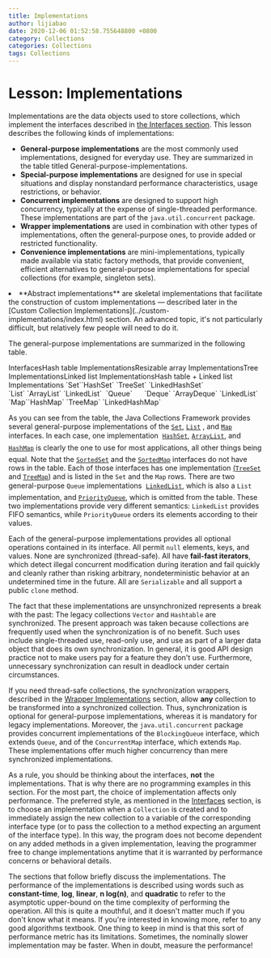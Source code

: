 ```yaml
---
title: Implementations
author: lijiabao
date: 2020-12-06 01:52:58.755648800 +0800
category: Collections
categories: Collections
tags: Collections
---
```


# Lesson: Implementations

Implementations are the data objects used to store collections, which implement the interfaces described in 
[the Interfaces section](../interfaces/index.html). This lesson describes the following kinds of implementations:

- **General-purpose implementations** are the most commonly used implementations, designed for everyday use. They are summarized in the table titled General-purpose-implementations.
- **Special-purpose implementations** are designed for use in special situations and display nonstandard performance characteristics, usage restrictions, or behavior.
- **Concurrent implementations** are designed to support high concurrency, typically at the expense of single-threaded performance. These implementations are part of the `java.util.concurrent` package.
- **Wrapper implementations** are used in combination with other types of implementations, often the general-purpose ones, to provide added or restricted functionality.
- **Convenience implementations** are mini-implementations, typically made available via static factory methods, that provide convenient, efficient alternatives to general-purpose implementations for special collections (for example, singleton sets).
<li>**Abstract implementations** are skeletal implementations that facilitate the construction of custom implementations &#151; described later in the 
[Custom Collection Implementations](../custom-implementations/index.html) section. An advanced topic, it's not particularly difficult, but relatively few people will need to do it.</li>

The general-purpose implementations are summarized in the 
following table.
<th id="h1" width="15%">Interfaces</th><th id="h2">Hash table Implementations</th><th id="h3">Resizable array Implementations</th><th id="h4">Tree Implementations</th><th id="h5">Linked list Implementations</th><th id="h6">Hash table + Linked list Implementations</th>
<td headers="h1">`Set`</td><td headers="h2">`HashSet`</td><td headers="h3">&#160;</td><td headers="h4">`TreeSet`</td><td headers="h5">&#160;</td><td headers="h6">`LinkedHashSet`</td>
<td headers="h1">`List`</td><td headers="h2">&#160;</td><td headers="h3">`ArrayList`</td><td headers="h4">&#160;</td><td headers="h5">`LinkedList`</td><td headers="h6">&#160;</td>
<td headers="h1">`Queue`</td><td headers="h2">&#160;</td><td headers="h3">&#160;</td><td headers="h4">&#160;</td><td headers="h5">&#160;</td><td headers="h6">&#160;</td>
<td headers="h1">`Deque`</td><td headers="h2">&#160;</td><td headers="h3">`ArrayDeque`</td><td headers="h4">&#160;</td><td headers="h5">`LinkedList`</td><td headers="h6">&#160;</td>
<td headers="h1">`Map`</td><td headers="h2">`HashMap`</td><td headers="h3">&#160;</td><td headers="h4">`TreeMap`</td><td headers="h5">&#160;</td><td headers="h6">`LinkedHashMap`</td>

As you can see from the table, the Java Collections Framework provides several general-purpose implementations of the 
[`Set`](https://docs.oracle.com/javase/8/docs/api/java/util/Set.html), 
[`List`](https://docs.oracle.com/javase/8/docs/api/java/util/List.html) , and 
[`Map`](https://docs.oracle.com/javase/8/docs/api/java/util/Map.html) interfaces. In each case, one implementation &#151; 
[`HashSet`](https://docs.oracle.com/javase/8/docs/api/java/util/HashSet.html), 
[`ArrayList`](https://docs.oracle.com/javase/8/docs/api/java/util/ArrayList.html), and 
[`HashMap`](https://docs.oracle.com/javase/8/docs/api/java/util/HashMap.html) &#151; is clearly the one to use for most applications, all other things being equal. Note that the 
[`SortedSet`](https://docs.oracle.com/javase/8/docs/api/java/util/SortedSet.html) and the 
[`SortedMap`](https://docs.oracle.com/javase/8/docs/api/java/util/SortedMap.html) interfaces do not have rows in the table. Each of those interfaces has one implementation
[(`TreeSet`](https://docs.oracle.com/javase/8/docs/api/java/util/TreeSet.html) and 
[`TreeMap`](https://docs.oracle.com/javase/8/docs/api/java/util/TreeMap.html)) and is listed in the `Set` and the `Map` rows. There are two general-purpose `Queue` implementations &#151; 
[`LinkedList`](https://docs.oracle.com/javase/8/docs/api/java/util/LinkedList.html), which is also a `List` implementation, and 
[`PriorityQueue`](https://docs.oracle.com/javase/8/docs/api/java/util/PriorityQueue.html), which is omitted from the table. These two implementations provide very different semantics: `LinkedList` provides FIFO semantics, while `PriorityQueue` orders its elements according to their values.

Each of the general-purpose implementations provides all optional operations contained in its interface. All permit `null` elements, keys, and values. None are synchronized (thread-safe). All have **fail-fast iterators**, which detect illegal concurrent modification during iteration and fail quickly and cleanly rather than risking arbitrary, nondeterministic behavior at an undetermined time in the future. All are `Serializable` and all support a public `clone` method.

The fact that these implementations are unsynchronized represents a break with the past: The legacy collections `Vector` and `Hashtable` are synchronized. The present approach was taken because collections are frequently used when the synchronization is of no benefit. Such uses include single-threaded use, read-only use, and use as part of a larger data object that does its own synchronization. In general, it is good API design practice not to make users pay for a feature they don't use. Furthermore, unnecessary synchronization can result in deadlock under certain circumstances.

If you need thread-safe collections, the synchronization wrappers, described in the 
[Wrapper Implementations](wrapper.html) section, allow **any** collection to be transformed into a synchronized collection. Thus, synchronization is optional for general-purpose implementations, whereas it is mandatory for legacy implementations. Moreover, the `java.util.concurrent` package provides concurrent implementations of the `BlockingQueue` interface, which extends `Queue`, and of the `ConcurrentMap` interface, which extends `Map`. These implementations offer much higher concurrency than mere synchronized implementations.

As a rule, you should be thinking about the interfaces, **not** the implementations. That is why there are no programming examples in this section. For the most part, the choice of implementation affects only performance. The preferred style, as mentioned in the 
[Interfaces](../interfaces/index.html) section, is to choose an implementation when a `Collection` is created and to immediately assign the new collection to a variable of the corresponding interface type (or to pass the collection to a method expecting an argument of the interface type). In this way, the program does not become dependent on any added methods in a given implementation, leaving the programmer free to change implementations anytime that it is warranted by performance concerns or behavioral details.

The sections that follow briefly discuss the implementations. The performance of the implementations is described using words such as **constant-time**, **log**, **linear**, **n log(n)**, and **quadratic** to refer to the asymptotic upper-bound on the time complexity of performing the operation. All this is quite a mouthful, and it doesn't matter much if you don't know what it means. If you're interested in knowing more, refer to any good algorithms textbook. One thing to keep in mind is that this sort of performance metric has its limitations. Sometimes, the nominally slower implementation may be faster. When in doubt, measure the performance!
